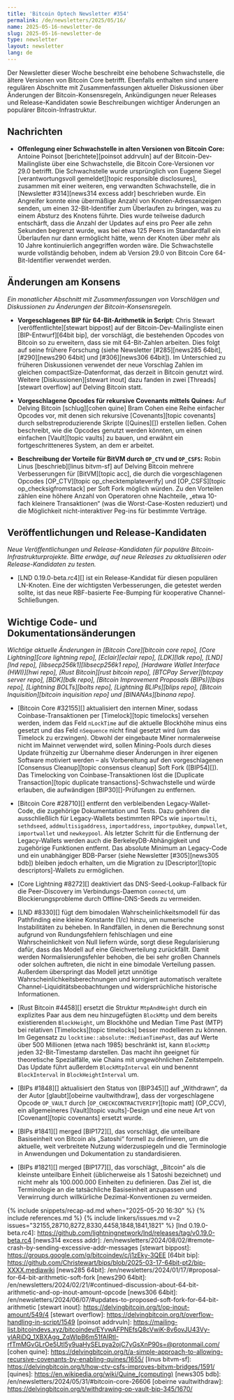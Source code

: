 ```yaml
---
title: 'Bitcoin Optech Newsletter #354'
permalink: /de/newsletters/2025/05/16/
name: 2025-05-16-newsletter-de
slug: 2025-05-16-newsletter-de
type: newsletter
layout: newsletter
lang: de
---
```

Der Newsletter dieser Woche beschreibt eine behobene Schwachstelle, die ältere Versionen von Bitcoin Core betrifft. Ebenfalls enthalten sind unsere regulären Abschnitte mit Zusammenfassungen aktueller Diskussionen über Änderungen der Bitcoin-Konsensregeln, Ankündigungen neuer Releases und Release-Kandidaten sowie Beschreibungen wichtiger Änderungen an populärer Bitcoin-Infrastruktur.

## Nachrichten

- **Offenlegung einer Schwachstelle in alten Versionen von Bitcoin Core:**
  Antoine Poinsot [berichtete][poinsot addrvuln] auf der Bitcoin-Dev-Mailingliste über eine Schwachstelle, die Bitcoin Core-Versionen vor 29.0 betrifft. Die Schwachstelle wurde ursprünglich von Eugene Siegel [verantwortungsvoll gemeldet][topic responsible disclosures], zusammen mit einer weiteren, eng verwandten Schwachstelle, die in [Newsletter #314][news314 excess addr] beschrieben wurde. Ein Angreifer konnte eine übermäßige Anzahl von Knoten-Adressanzeigen senden, um einen 32-Bit-Identifier zum Überlaufen zu bringen, was zu einem Absturz des Knotens führte. Dies wurde teilweise dadurch entschärft, dass die Anzahl der Updates auf eins pro Peer alle zehn Sekunden begrenzt wurde, was bei etwa 125 Peers im Standardfall ein Überlaufen nur dann ermöglicht hätte, wenn der Knoten über mehr als 10 Jahre kontinuierlich angegriffen worden wäre. <!-- 2**32 * 10 / 125 / (60 * 60 * 24 * 365) --> Die Schwachstelle wurde vollständig behoben, indem ab Version 29.0 von Bitcoin Core 64-Bit-Identifier verwendet werden.

## Änderungen am Konsens

_Ein monatlicher Abschnitt mit Zusammenfassungen von Vorschlägen und Diskussionen zu Änderungen der Bitcoin-Konsensregeln._

- **Vorgeschlagenes BIP für 64-Bit-Arithmetik in Script:**
  Chris Stewart [veröffentlichte][stewart bippost] auf der Bitcoin-Dev-Mailingliste einen [BIP-Entwurf][64bit bip], der vorschlägt, die bestehenden Opcodes von Bitcoin so zu erweitern, dass sie mit 64-Bit-Zahlen arbeiten. Dies folgt auf seine frühere Forschung (siehe Newsletter [#285][news285 64bit], [#290][news290 64bit] und [#306][news306 64bit]). Im Unterschied zu früheren Diskussionen verwendet der neue Vorschlag Zahlen im gleichen compactSize-Datenformat, das derzeit in Bitcoin genutzt wird. Weitere [Diskussionen][stewart inout] dazu fanden in zwei [Threads][stewart overflow] auf Delving Bitcoin statt.

- **Vorgeschlagene Opcodes für rekursive Covenants mittels Quines:**
  Auf Delving Bitcoin [schlug][cohen quine] Bram Cohen eine Reihe einfacher Opcodes vor, mit denen sich rekursive [Covenants][topic covenants] durch selbstreproduzierende Skripte ([Quines][]) erstellen ließen. Cohen beschreibt, wie die Opcodes genutzt werden könnten, um einen einfachen [Vault][topic vaults] zu bauen, und erwähnt ein fortgeschritteneres System, an dem er arbeitet.

- **Beschreibung der Vorteile für BitVM durch `OP_CTV` und `OP_CSFS`:**
  Robin Linus [beschrieb][linus bitvm-sf] auf Delving Bitcoin mehrere Verbesserungen für [BitVM][topic acc], die durch die vorgeschlagenen Opcodes [OP_CTV][topic op_checktemplateverify] und [OP_CSFS][topic op_checksigfromstack] per Soft Fork möglich würden. Zu den Vorteilen zählen eine höhere Anzahl von Operatoren ohne Nachteile, „etwa 10-fach kleinere Transaktionen“ (was die Worst-Case-Kosten reduziert) und die Möglichkeit nicht-interaktiver Peg-ins für bestimmte Verträge.

## Veröffentlichungen und Release-Kandidaten

_Neue Veröffentlichungen und Release-Kandidaten für populäre Bitcoin-Infrastrukturprojekte. Bitte erwäge, auf neue Releases zu aktualisieren oder Release-Kandidaten zu testen._

- [LND 0.19.0-beta.rc4][] ist ein Release-Kandidat für diesen populären LN-Knoten. Eine der wichtigsten Verbesserungen, die getestet werden sollte, ist das neue RBF-basierte Fee-Bumping für kooperative Channel-Schließungen.

## Wichtige Code- und Dokumentationsänderungen

_Wichtige aktuelle Änderungen in [Bitcoin Core][bitcoin core repo], [Core Lightning][core lightning repo], [Eclair][eclair repo], [LDK][ldk repo], [LND][lnd repo], [libsecp256k1][libsecp256k1 repo], [Hardware Wallet Interface (HWI)][hwi repo], [Rust Bitcoin][rust bitcoin repo], [BTCPay Server][btcpay server repo], [BDK][bdk repo], [Bitcoin Improvement Proposals (BIPs)][bips repo], [Lightning BOLTs][bolts repo], [Lightning BLIPs][blips repo], [Bitcoin Inquisition][bitcoin inquisition repo] und [BINANAs][binana repo]._

- [Bitcoin Core #32155][] aktualisiert den internen Miner, sodass Coinbase-Transaktionen per [Timelock][topic timelocks] versehen werden, indem das Feld `nLockTime` auf die aktuelle Blockhöhe minus eins gesetzt und das Feld `nSequence` nicht final gesetzt wird (um das Timelock zu erzwingen). Obwohl der eingebaute Miner normalerweise nicht im Mainnet verwendet wird, sollen Mining-Pools durch dieses Update frühzeitig zur Übernahme dieser Änderungen in ihrer eigenen Software motiviert werden – als Vorbereitung auf den vorgeschlagenen [Consensus Cleanup][topic consensus cleanup] Soft Fork ([BIP54][]). Das Timelocking von Coinbase-Transaktionen löst die [Duplicate Transaction][topic duplicate transactions]-Schwachstelle und würde erlauben, die aufwändigen [BIP30][]-Prüfungen zu entfernen.

- [Bitcoin Core #28710][] entfernt den verbleibenden Legacy-Wallet-Code, die zugehörige Dokumentation und Tests. Dazu gehören die ausschließlich für Legacy-Wallets bestimmten RPCs wie `importmulti`, `sethdseed`, `addmultisigaddress`, `importaddress`, `importpubkey`, `dumpwallet`, `importwallet` und `newkeypool`. Als letzter Schritt für die Entfernung der Legacy-Wallets werden auch die BerkeleyDB-Abhängigkeit und zugehörige Funktionen entfernt. Das absolute Minimum an Legacy-Code und ein unabhängiger BDB-Parser (siehe Newsletter [#305][news305 bdb]) bleiben jedoch erhalten, um die Migration zu [Descriptor][topic descriptors]-Wallets zu ermöglichen.

- [Core Lightning #8272][] deaktiviert das DNS-Seed-Lookup-Fallback für die Peer-Discovery im Verbindungs-Daemon `connectd`, um Blockierungsprobleme durch Offline-DNS-Seeds zu vermeiden.

- [LND #8330][] fügt dem bimodalen Wahrscheinlichkeitsmodell für das Pathfinding eine kleine Konstante (1/c) hinzu, um numerische Instabilitäten zu beheben. In Randfällen, in denen die Berechnung sonst aufgrund von Rundungsfehlern fehlschlagen und eine Wahrscheinlichkeit von Null liefern würde, sorgt diese Regularisierung dafür, dass das Modell auf eine Gleichverteilung zurückfällt. Damit werden Normalisierungsfehler behoben, die bei sehr großen Channels oder solchen auftreten, die nicht in eine bimodale Verteilung passen. Außerdem überspringt das Modell jetzt unnötige Wahrscheinlichkeitsberechnungen und korrigiert automatisch veraltete Channel-Liquiditätsbeobachtungen und widersprüchliche historische Informationen.

- [Rust Bitcoin #4458][] ersetzt die Struktur `MtpAndHeight` durch ein explizites Paar aus dem neu hinzugefügten `BlockMtp` und dem bereits existierenden `BlockHeight`, um Blockhöhe und Median Time Past (MTP) bei relativen [Timelocks][topic timelocks] besser modellieren zu können. Im Gegensatz zu `locktime::absolute::MedianTimePast`, das auf Werte über 500 Millionen (etwa nach 1985) beschränkt ist, kann `BlockMtp` jeden 32-Bit-Timestamp darstellen. Das macht ihn geeignet für theoretische Spezialfälle, wie Chains mit ungewöhnlichen Zeitstempeln. Das Update führt außerdem `BlockMtpInterval` ein und benennt `BlockInterval` in `BlockHeightInterval` um.

- [BIPs #1848][] aktualisiert den Status von [BIP345][] auf „Withdrawn“, da der Autor [glaubt][obeirne vaultwithdraw], dass der vorgeschlagene Opcode `OP_VAULT` durch [`OP_CHECKCONTRACTVERIFY`][topic matt] (OP_CCV), ein allgemeineres [Vault][topic vaults]-Design und eine neue Art von [Covenant][topic covenants] ersetzt wurde.

- [BIPs #1841][] merged [BIP172][], das vorschlägt, die unteilbare Basiseinheit von Bitcoin als „Satoshi“ formell zu definieren, um die aktuelle, weit verbreitete Nutzung widerzuspiegeln und die Terminologie in Anwendungen und Dokumentation zu standardisieren.

- [BIPs #1821][] merged [BIP177][], das vorschlägt, „Bitcoin“ als die kleinste unteilbare Einheit (üblicherweise als 1 Satoshi bezeichnet) und nicht mehr als 100.000.000 Einheiten zu definieren. Das Ziel ist, die Terminologie an die tatsächliche Basiseinheit anzupassen und Verwirrung durch willkürliche Dezimal-Konventionen zu vermeiden.

{% include snippets/recap-ad.md when="2025-05-20 16:30" %}
{% include references.md %}
{% include linkers/issues.md v=2 issues="32155,28710,8272,8330,4458,1848,1841,1821" %}
[lnd 0.19.0-beta.rc4]: https://github.com/lightningnetwork/lnd/releases/tag/v0.19.0-beta.rc4
[news314 excess addr]: /en/newsletters/2024/08/02/#remote-crash-by-sending-excessive-addr-messages
[stewart bippost]: https://groups.google.com/g/bitcoindev/c/j1zEky-3QEE
[64bit bip]: https://github.com/Christewart/bips/blob/2025-03-17-64bit-pt2/bip-XXXX.mediawiki
[news285 64bit]: /en/newsletters/2024/01/17/#proposal-for-64-bit-arithmetic-soft-fork
[news290 64bit]: /en/newsletters/2024/02/21/#continued-discussion-about-64-bit-arithmetic-and-op-inout-amount-opcode
[news306 64bit]: /en/newsletters/2024/06/07/#updates-to-proposed-soft-fork-for-64-bit-arithmetic
[stewart inout]: https://delvingbitcoin.org/t/op-inout-amount/549/4
[stewart overflow]: https://delvingbitcoin.org/t/overflow-handling-in-script/1549
[poinsot addrvuln]: https://mailing-list.bitcoindevs.xyz/bitcoindev/EYvwAFPNEfsQ8cVwiK-8v6ovJU43Vy-ylARiDQ_1XBXAgg_ZqWIpB6m51fAIRtI-rfTmMGvGLrOe5Utl5y9uaHySELpya2ojC7yGsXnP90s=@protonmail.com/
[cohen quine]: https://delvingbitcoin.org/t/a-simple-approach-to-allowing-recursive-covenants-by-enabling-quines/1655/
[linus bitvm-sf]: https://delvingbitcoin.org/t/how-ctv-csfs-improves-bitvm-bridges/1591/
[quines]: https://en.wikipedia.org/wiki/Quine_(computing)
[news305 bdb]: /en/newsletters/2024/05/31/#bitcoin-core-26606
[obeirne vaultwithdraw]: https://delvingbitcoin.org/t/withdrawing-op-vault-bip-345/1670/
